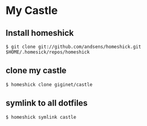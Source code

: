 # My Castle

## Install homeshick

```shell
$ git clone git://github.com/andsens/homeshick.git $HOME/.homesick/repos/homeshick
```

## clone my castle

```shell
$ homeshick clone giginet/castle
```

## symlink to all dotfiles

```shell
$ homeshick symlink castle
```
